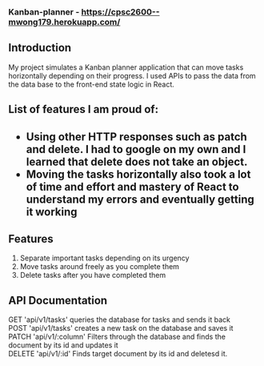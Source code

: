 ### Kanban-planner - <a href="https://cpsc2600--mwong179.herokuapp.com/">https://cpsc2600--mwong179.herokuapp.com/</a>


<h2>Introduction</h2>
<p>
    My project simulates a Kanban planner application that can move tasks horizontally depending on their progress.
    I used APIs to pass the data from the data base to the front-end state logic in React.
</p>

<h2>List of features I am proud of:<h2>
<ul>
    <li>Using other HTTP responses such as patch and delete. I had to google on my own and I learned that delete does not take an object.</li>
    <li>Moving the tasks horizontally also took a lot of time and effort and mastery of React to understand my errors and eventually getting it working</li>
</ul>

<h2>Features</h2>
<ol>
    <li>Separate important tasks depending on its urgency</li>
    <li>Move tasks around freely as you complete them</li>
    <li>Delete tasks after you have completed them</li>
</ol>

<h2>API Documentation</h2>
<p>
    GET 'api/v1/tasks' queries the database for tasks and sends it back <br>
    POST 'api/v1/tasks' creates a new task on the database and saves it <br>
    PATCH 'api/v1/:column' Filters through the database and finds the document by its id and updates it <br>
    DELETE 'api/v1/:id' Finds target document by its id and deletesd it. <br>

</p>
